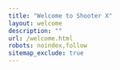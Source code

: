 ```yaml
---
title: "Welcome to Shooter X"
layout: welcome
description: ""
url: /welcome.html
robots: noindex,follow
sitemap_exclude: true
---
```


